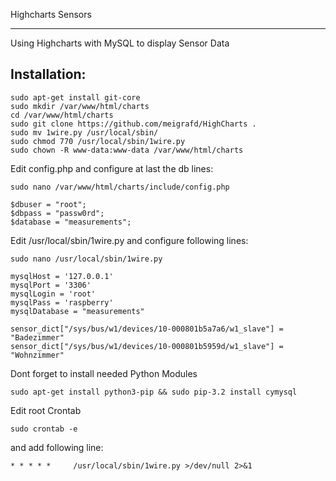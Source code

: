 Highcharts Sensors
****************************************************

Using Highcharts with MySQL to display Sensor Data


Installation:
--------

```
sudo apt-get install git-core
sudo mkdir /var/www/html/charts
cd /var/www/html/charts
sudo git clone https://github.com/meigrafd/HighCharts .
sudo mv 1wire.py /usr/local/sbin/
sudo chmod 770 /usr/local/sbin/1wire.py
sudo chown -R www-data:www-data /var/www/html/charts
```
Edit config.php and configure at last the db lines:
```
sudo nano /var/www/html/charts/include/config.php
```
```
$dbuser = "root";
$dbpass = "passw0rd";
$database = "measurements";
```

Edit /usr/local/sbin/1wire.py and configure following lines:
```
sudo nano /usr/local/sbin/1wire.py
```
```
mysqlHost = '127.0.0.1'
mysqlPort = '3306'
mysqlLogin = 'root'
mysqlPass = 'raspberry'
mysqlDatabase = "measurements"

sensor_dict["/sys/bus/w1/devices/10-000801b5a7a6/w1_slave"] = "Badezimmer"
sensor_dict["/sys/bus/w1/devices/10-000801b5959d/w1_slave"] = "Wohnzimmer"
```

Dont forget to install needed Python Modules
```
sudo apt-get install python3-pip && sudo pip-3.2 install cymysql
```
Edit root Crontab
```
sudo crontab -e
```

and add following line:
```
* * * * *     /usr/local/sbin/1wire.py >/dev/null 2>&1
```
